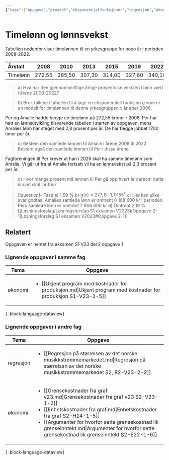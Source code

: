 ```yaml
---
{"tags":["oppgave","prosent","eksponentialfunksjoner","regresjon","økonomi","s1","del2"],"temaer":["prosent","eksponentialfunksjoner","regresjon","økonomi"],"alias":[null],"del":2,"oppgave":1,"fag":"s1","eksamen":"v23","dg-publish":true,"title":"Timelønn og lønnsvekst","date":"2023-05-29","modified":"2023-06-01","permalink":"/timelonn-og-lonnsvekst/","dgPassFrontmatter":true}
---
```



# Timelønn og lønnsvekst
Tabellen nedenfor viser timelønnen til en yrkesgruppe for noen år i perioden 2008-2022.

| Årstall | 2008 | 2010 | 2013 | 2015 | 2019 | 2022 |
| :--- | :---: | :---: | :---: | :---: | :---: | :---: |
| Timelønn | 272,55 | 285,50 | 307,30 | 314,00 | 327,60 | 340,10 |

>a) Hva har den gjennomsnittlige årlige prosentvise veksten i lønn vært i årene 2008-2022?

>b) Bruk tallene i tabellen til å lage en eksponentiell funksjon $g$ som er en modell for timelønnen til denne yrkesgruppen $x$ år etter 2008.

Per og Amalie hadde begge en timelønn på 272,55 kroner i 2008. Per har hatt en lønnsutvikling tilsvarende tabellen i starten av oppgaven, mens Amalies lønn har steget med 2,3 prosent per år. De har begge jobbet 1700 timer per år.

>c) Bestem den samlede lønnen til Amalie i årene 2008 til 2022. Bestem også den samlede lønnen til Per i disse årene.

Fagforeningen til Per krever at han i 2025 skal ha samme timelønn som Amalie. Vi går ut fra at Amalie fortsatt vil ha en lønnsvekst på 2,3 prosent per år.

>d) Hvor mange prosent må lønnen til Per gå opp hvert år dersom dette kravet skal innfris?

>[!question]- Fasit
>a) 1,59 %
>b) $g(x)=277{,}8\cdot 1{,}0155^x$
>c) Her kan ulike svar godtas. Amalies samlede lønn er omtrent 8 188 600 kr i perioden. Pers samlede lønn er omtrent 7 906 600 kr
>d) Omtrent 2,19 %
>[[Løsningsforslag/Løsningsforslag S1 eksamen V2023#Oppgave 2-1\|Løsningsforslag S1 eksamen V2023#Oppgave 2-1]]

## Relatert
<p><span>Oppgaven er hentet fra eksamen S1 V23 del 2 oppgave 1</span></p>

### Lignende oppgaver i samme fag
| Tema    | Oppgave                                                                                                                       |
| ------- | ----------------------------------------------------------------------------------------------------------------------------- |
| økonomi | <ul><li>[[Ukjent program med kostnader for produksjon.md\\|Ukjent program med kostnader for produksjon S1-V23-1-5]]</li></ul> |

{ .block-language-dataview}

### Lignende oppgaver i andre fag
| Tema      | Oppgave                                                                                                                                                                                                                                                                                                                             |
| --------- | ----------------------------------------------------------------------------------------------------------------------------------------------------------------------------------------------------------------------------------------------------------------------------------------------------------------------------------- |
| regresjon | <ul><li>[[Regresjon på størrelsen av det norske musikkstrømmemarkedet.md\\|Regresjon på størrelsen av det norske musikkstrømmemarkedet S2, R2-V23-2-2]]</li></ul>                                                                                                                                                                   |
| økonomi   | <ul><li>[[Grensekostnader fra graf v23.md\\|Grensekostnader fra graf v23 S2-V23-1-2]]</li><li>[[Enhetskostnader fra graf.md\\|Enhetskostnader fra graf S2-H14-1-5]]</li><li>[[Argumenter for hvorfor sette grensekostnad lik grenseinntekt.md\\|Argumenter for hvorfor sette grensekostnad lik grenseinntekt S2-E22-1-6]]</li></ul> |

{ .block-language-dataview}
